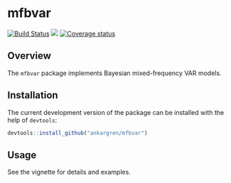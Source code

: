 
mfbvar
======

[![Build Status](https://travis-ci.org/ankargren/mfbvar.svg?branch=master)](https://travis-ci.org/ankargren/mfbvar) [![](http://www.r-pkg.org/badges/version/mfbvar)](http://www.r-pkg.org/pkg/mfbvar) [![Coverage status](https://codecov.io/gh/ankargren/mfbvar/branch/master/graph/badge.svg)](https://codecov.io/github/ankargren/mfbvar?branch=master)

Overview
--------

The `mfbvar` package implements Bayesian mixed-frequency VAR models.

Installation
------------

The current development version of the package can be installed with the help of `devtools`:

``` r
devtools::install_github("ankargren/mfbvar")
```

Usage
-----

See the vignette for details and examples.
